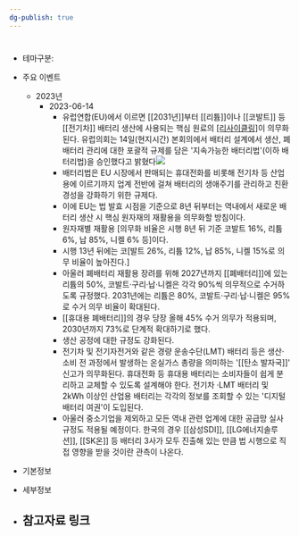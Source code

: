 ```yaml
---
dg-publish: true
---
```

#

- 테마구분: 



- 주요 이벤트
	- 2023년
		- 2023-06-14
			- 유럽연합(EU)에서 이르면 [[2031년]]부터 [[리튬]]이나 [[코발트]] 등 [[전기차]] 배터리 생산에 사용되는 핵심 원료의 [[리사이클링]](재활용)이 의무화된다. 유럽의회는 14일(현지시간) 본회의에서 배터리 설계에서 생산, 폐배터리 관리에 대한 포괄적 규제를 담은 '지속가능한 배터리법'(이하 배터리법)을 승인했다고 밝혔다![](https://i.imgur.com/q6s7t3v.png)
			- 배터리법은 EU 시장에서 판매되는 휴대전화를 비롯해 전기차 등 산업용에 이르기까지 업계 전반에 걸쳐 배터리의 생애주기를 관리하고 친환경성을 강화하기 위한 규제다.
			- 이에 EU는 법 발효 시점을 기준으로 8년 뒤부터는 역내에서 새로운 배터리 생산 시 핵심 원자재의 재활용을 의무화할 방침이다.
			- 원자재별 재활용 [의무화 비율은 시행 8년 뒤 기준 코발트 16%, 리튬 6%, 납 85%, 니켈 6% 등]이다.
			- 시행 13년 뒤에는 코[발트 26%, 리튬 12%, 납 85%, 니켈 15%로 의무 비율이 높아진다.]
			- 아울러 폐배터리 재활용 장려를 위해 2027년까지 [[폐배터리]]에 있는 리튬의 50%, 코발트·구리·납·니켈은 각각 90%씩 의무적으로 수거하도록 규정했다. 2031년에는 리튬은 80%, 코발트·구리·납·니켈은 95%로 수거 의무 비율이 확대된다.
			- [[휴대용 폐배터리]]의 경우 당장 올해 45% 수거 의무가 적용되며, 2030년까지 73%로 단계적 확대하기로 했다.
			- 생산 공정에 대한 규정도 강화된다.
			- 전기차 및 전기자전거와 같은 경량 운송수단(LMT) 배터리 등은 생산·소비 전 과정에서 발생하는 온실가스 총량을 의미하는 '[[탄소 발자국]]' 신고가 의무화된다. 휴대전화 등 휴대용 배터리는 소비자들이 쉽게 분리하고 교체할 수 있도록 설계해야 한다. 전기차 ·LMT 배터리 및 2kWh 이상인 산업용 배터리는 각각의 정보를 조회할 수 있는 '디지털 배터리 여권'이 도입된다.
			- 아울러 중소기업을 제외하고 모든 역내 관련 업계에 대한 공급망 실사 규정도 적용될 예정이다. 한국의 경우 [[삼성SDI]], [[LG에너지솔루션]], [[SK온]] 등 배터리 3사가 모두 진출해 있는 만큼 법 시행으로 직접 영향을 받을 것이란 관측이 나온다.


- 기본정보



- 세부정보


- 참고자료 링크
	- 

